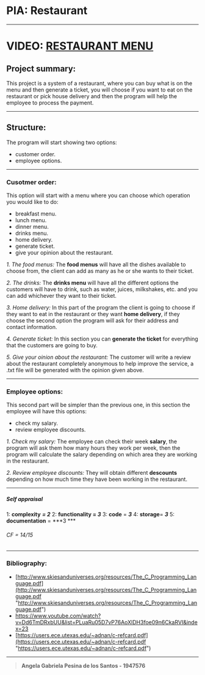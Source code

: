 # PIA: Restaurant 


------------

# VIDEO: [RESTAURANT MENU](https://youtu.be/WDsnr6XoZsM "RESTAURANT MENU")



## Project summary:

This project is a system of a restaurant, where you can buy what is on the menu and then generate a ticket, you will choose if you want to eat on the restaurant or pick house delivery and then the program will help the employee to process the payment.

------------
## Structure:
The program will start showing two options:
- customer order.
- employee options.


------------



### Cusotmer order: 
This option will start with a menu where you can choose which operation you would like to do:
- breakfast menu.
- lunch menu.
- dinner menu.
- drinks menu.
- home delivery.
- generate ticket.
- give your opinion about the restaurant.




*1. The food menus:* 
 The **food menus** will have all the dishes available to choose from, the client can add as many as he or she wants to their ticket.

*2. The drinks:*
 The **drinks menu** will have all the different options the customers will have to drink, such as water, juices, milkshakes, etc. and  you can add  whichever they want to their ticket. 
 
 *3. Home delivery:*
 In this part of the program the client is going to choose if they want to eat in the restaurant or they want **home delivery**, if they choose the second option the program will ask for their address and contact information. 

*4. Generate ticket:*
 In this section you can **generate the ticket** for everything that the customers are going to buy.

*5. Give your oinion about the restaurant:*
The customer will write a review about the restaurant completely anonymous to help improve the service, a .txt file will be generated with the opinion given above.




------------
### Employee options:
This second part will be simpler than the previous one, in this section the employee will have this options:
- check my salary.
- review employee discounts.

*1. Check my salary:*
 The employee can check their week **salary**, the program will ask them how many hours they work per week, then the program will calculate the salary depending on which area they are working in the restaurant.

*2. Review employee discounts:*
 They will obtain different **descounts** depending on how much time they have been working in the restaurant. 

------------
##### Self appraisal
1: **complexity**   ***= 2***
2: **functionality  = *3***
3: **code** = ***3***
4: **storage**= ***3*** 
5: **documentation** = ***3 ***
###### CF = 14/15
------------
### Bibliography:
- [http://www.skiesanduniverses.org/resources/The_C_Programming_Language.pdf](http://www.skiesanduniverses.org/resources/The_C_Programming_Language.pdf "http://www.skiesanduniverses.org/resources/The_C_Programming_Language.pdf")
- https://www.youtube.com/watch?v=Dd6TmDRxbUU&list=PLuaRu05D7vP76AoXlDH3foe09n6CkaRVI&index=23
- [https://users.ece.utexas.edu/~adnan/c-refcard.pdf](https://users.ece.utexas.edu/~adnan/c-refcard.pdf "https://users.ece.utexas.edu/~adnan/c-refcard.pdf")

------------
> **Angela Gabriela Pesina de los Santos - 1947576**
